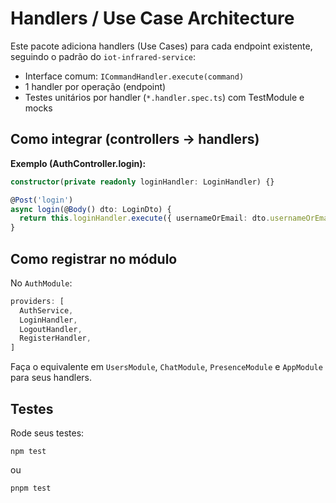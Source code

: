 # Handlers / Use Case Architecture

Este pacote adiciona handlers (Use Cases) para cada endpoint existente, seguindo o padrão do `iot-infrared-service`:

- Interface comum: `ICommandHandler.execute(command)`
- 1 handler por operação (endpoint)
- Testes unitários por handler (`*.handler.spec.ts`) com TestModule e mocks

## Como integrar (controllers -> handlers)

**Exemplo (AuthController.login):**
```ts
constructor(private readonly loginHandler: LoginHandler) {}

@Post('login')
async login(@Body() dto: LoginDto) {
  return this.loginHandler.execute({ usernameOrEmail: dto.usernameOrEmail, password: dto.password });
}
```

## Como registrar no módulo

No `AuthModule`:
```ts
providers: [
  AuthService,
  LoginHandler,
  LogoutHandler,
  RegisterHandler,
]
```

Faça o equivalente em `UsersModule`, `ChatModule`, `PresenceModule` e `AppModule` para seus handlers.

## Testes
Rode seus testes:
```
npm test
```
ou
```
pnpm test
```

